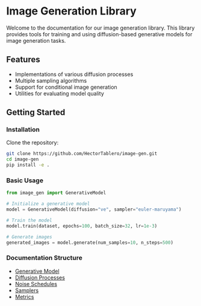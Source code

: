# Image Generation Library

Welcome to the documentation for our image generation library. This library provides tools for training and using diffusion-based generative models for image generation tasks.

## Features

- Implementations of various diffusion processes
- Multiple sampling algorithms
- Support for conditional image generation
- Utilities for evaluating model quality

## Getting Started

### Installation

Clone the repository:

```bash
git clone https://github.com/HectorTablero/image-gen.git
cd image-gen
pip install -e .
```

### Basic Usage

```python
from image_gen import GenerativeModel

# Initialize a generative model
model = GenerativeModel(diffusion="ve", sampler="euler-maruyama")

# Train the model
model.train(dataset, epochs=100, batch_size=32, lr=1e-3)

# Generate images
generated_images = model.generate(num_samples=10, n_steps=500)
```

### Documentation Structure

- [Generative Model](api/generative_model.md)
- [Diffusion Processes](api/diffusion/index.md)
- [Noise Schedules](api/noise/index.md)
- [Samplers](api/samplers/index.md)
- [Metrics](api/metrics/index.md)